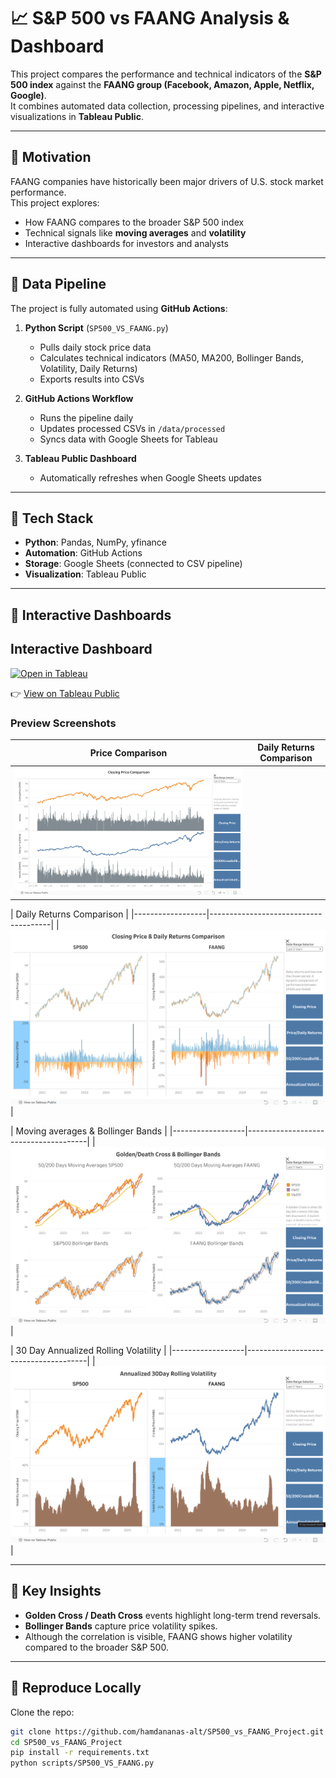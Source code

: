 # 📈 S&P 500 vs FAANG Analysis & Dashboard

This project compares the performance and technical indicators of the **S&P 500 index** against the **FAANG group (Facebook, Amazon, Apple, Netflix, Google)**.  
It combines automated data collection, processing pipelines, and interactive visualizations in **Tableau Public**.

---

## 🔹 Motivation
FAANG companies have historically been major drivers of U.S. stock market performance.  
This project explores:
- How FAANG compares to the broader S&P 500 index
- Technical signals like **moving averages** and **volatility**
- Interactive dashboards for investors and analysts

---

## 🔹 Data Pipeline

The project is fully automated using **GitHub Actions**:

1. **Python Script** (`SP500_VS_FAANG.py`)  
   - Pulls daily stock price data  
   - Calculates technical indicators (MA50, MA200, Bollinger Bands, Volatility, Daily Returns)  
   - Exports results into CSVs  

2. **GitHub Actions Workflow**  
   - Runs the pipeline daily  
   - Updates processed CSVs in `/data/processed`  
   - Syncs data with Google Sheets for Tableau  

3. **Tableau Public Dashboard**  
   - Automatically refreshes when Google Sheets updates  

---

## 🔹 Tech Stack
- **Python**: Pandas, NumPy, yfinance  
- **Automation**: GitHub Actions  
- **Storage**: Google Sheets (connected to CSV pipeline)  
- **Visualization**: Tableau Public  

---

## 🔹 Interactive Dashboards

## Interactive Dashboard

[![Open in Tableau](https://img.shields.io/badge/Tableau-Dashboard-blue?logo=tableau)](https://public.tableau.com/views/SP500vsFAANG_17568134555740/ClosingPrice?:language=en-US&:sid=&:redirect=auth&:display_count=n&:origin=viz_share_link)


👉 [View on Tableau Public]((https://public.tableau.com/views/SP500vsFAANG_17568134555740/ClosingPrice?:language=en-US&:sid=&:redirect=auth&:display_count=n&:origin=viz_share_link))  

### Preview Screenshots

| Price Comparison | Daily Returns Comparison |
|------------------|--------------------------------------|
| ![Price Comparison](docs/dashboard_screenshots/PriceComparison.png) |

| Daily Returns Comparison |
|------------------|--------------------------------------|
| ![Daily Returns](docs/dashboard_screenshots/DailyReturnsComparison.png) |

| Moving averages & Bollinger Bands |
|------------------|--------------------------------------|
| ![Moving Averages & Bollinger Bands](docs/dashboard_screenshots/50_200MA_BollingerBandsComparison.png) |

| 30 Day Annualized Rolling Volatility |
|------------------|--------------------------------------|
| ![Rolling Volatility](docs/dashboard_screenshots/30DAnnualizedVolatilityComparison.png) |

---

## 🔹 Key Insights
- **Golden Cross / Death Cross** events highlight long-term trend reversals.  
- **Bollinger Bands** capture price volatility spikes.  
- Although the correlation is visible, FAANG shows higher volatility compared to the broader S&P 500.  

---

## 🔹 Reproduce Locally

Clone the repo:
```bash
git clone https://github.com/hamdananas-alt/SP500_vs_FAANG_Project.git
cd SP500_vs_FAANG_Project
pip install -r requirements.txt
python scripts/SP500_VS_FAANG.py
